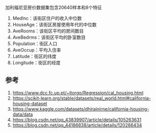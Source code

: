 


加利福尼亚房价数据集包含20640样本和8个特征




1. MedInc：该街区住户的收入中位数
1. HouseAge：该街区房屋使用年代的中位数
1. AveRooms：该街区平均的房间数目
1. AveBedrms：该街区平均的卧室数目
1. Population：街区人口
1. AveOccup：平均入住率
1. Latitude：街区的纬度
1. Longitude：街区的经度




## 参考
1. https://www.dcc.fc.up.pt/~ltorgo/Regression/cal_housing.html
2. https://scikit-learn.org/stable/datasets/real_world.html#california-housing-dataset
3. https://www.kaggle.com/datasets/dhirajnirne/california-housing-data/data
4. https://blog.csdn.net/qq_43839907/article/details/105263631
5. https://blog.csdn.net/qq_44186838/article/details/120266434